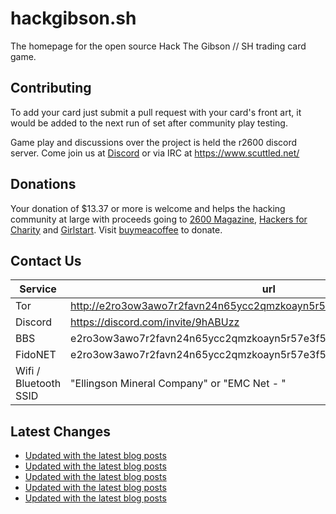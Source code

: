 # hackgibson.sh
The homepage for the open source Hack The Gibson // SH trading card game.


## Contributing

To add your card just submit a pull request with your card's front art, it would be added to the next run of set after community play testing.

Game play and discussions over the project is held the r2600 discord server. Come join us at [Discord](https://discord.com/invite/9hABUzz) or via IRC at https://www.scuttled.net/


## Donations

Your donation of $13.37 or more is welcome and helps the hacking community at large with proceeds going to [2600 Magazine](https://2600.com/), [Hackers for Charity](https://hackersforcharity.org) and [Girlstart](https://girlstart.org).  Visit [buymeacoffee](https://www.buymeacoffee.com/hackgibson.sh) to donate.


## Contact Us

Service | url
-|-
Tor | http://e2ro3ow3awo7r2favn24n65ycc2qmzkoayn5r57e3f56nvjwdcgg32ad.onion
Discord | https://discord.com/invite/9hABUzz
BBS | e2ro3ow3awo7r2favn24n65ycc2qmzkoayn5r57e3f56nvjwdcgg32ad.onion:23
FidoNET | e2ro3ow3awo7r2favn24n65ycc2qmzkoayn5r57e3f56nvjwdcgg32ad.onion:24554
Wifi / Bluetooth SSID | "Ellingson Mineral Company" or "EMC Net - <fidonet address>"

## Latest Changes
<!-- BLOG-POST-LIST:START -->
- [Updated with the latest blog posts](https://github.com/DFW2600/hackgibson.sh/commit/3cbda4924765d90257bd1eec9e93b81d7fe88c04)
- [Updated with the latest blog posts](https://github.com/DFW2600/hackgibson.sh/commit/8e0173b522c1930e8b524ce0fc0e3ebedb7c1755)
- [Updated with the latest blog posts](https://github.com/DFW2600/hackgibson.sh/commit/fa1a3889ce16a55b8def2ec327e6df0093281b99)
- [Updated with the latest blog posts](https://github.com/DFW2600/hackgibson.sh/commit/44beb7e622b68dd414ae1f1f86da2e6f82257ae2)
- [Updated with the latest blog posts](https://github.com/DFW2600/hackgibson.sh/commit/daa8338def1e5734b4b3f40229dbc07a51dda5d3)
<!-- BLOG-POST-LIST:END -->
